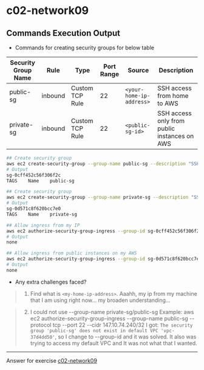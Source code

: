 # c02-network09

## Commands Execution Output

- Commands for creating security groups for below table

| Security Group Name | Rule    | Type            | Port Range | Source                   | Description                                  |
| ------------------- | ------- | --------------- | ---------- | ------------------------ | -------------------------------------------- |
| public-sg           | inbound | Custom TCP Rule | 22         | `<your-home-ip-address>` | SSH access from home to AWS                  |
| private-sg          | inbound | Custom TCP Rule | 22         | `<public-sg-id>`         | SSH access only from public instances on AWS |

```bash
## Create security group
aws ec2 create-security-group --group-name public-sg --description "SSH access from home to AWS" --vpc-id vpc-074c260483405f2bb --tag-specifications 'ResourceType="security-group",Tags=[{Key="Name",Value="public-sg"}]'
# Output
sg-0cff452c56f306f2c
TAGS    Name    public-sg

## Create security group
aws ec2 create-security-group --group-name private-sg --description "SSH access only from public instances on AWS" --vpc-id vpc-074c260483405f2bb --tag-specifications 'ResourceType="security-group",Tags=[{Key="Name",Value="private-sg"}]'
# Output
sg-0d571c8f620bcc7e0
TAGS    Name    private-sg

## Allow ingress from my IP
aws ec2 authorize-security-group-ingress --group-id sg-0cff452c56f306f2c --protocol tcp --port 22 --cidr 147.10.74.240/32
# Output
none

## Allow ingress from public instances on my AWS
aws ec2 authorize-security-group-ingress --group-id sg-0d571c8f620bcc7e0 --protocol tcp --port 22 -source-group sg-0cff452c56f306f2c
# Output
none
```

- Any extra challenges faced?

> 1. Find what is `<my-home-ip-address>`. Aaahh, my ip from my machine that I am using right now... my broaden understanding...

> 2. I could not use --group-name private-sg/public-sg
>    Example:
>    aws ec2 authorize-security-group-ingress --group-name public-sg --protocol tcp --port 22 --cidr 147.10.74.240/32
>    I got: `The security group 'public-sg' does not exist in default VPC 'vpc-37d4dd50'`, so I change to --group-id and it was solved. It also was trying to access my default VPC and It was not what that I wanted.

---

Answer for exercise [c02-network09](https://github.com/devopsacademyau/academy/blob/893381c6f0b69434d9e8597d3d4b1c17f9bc1371/classes/02class/exercises/c02-network09/README.md)
